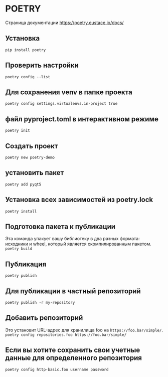 # POETRY

Страница документации
<https://poetry.eustace.io/docs/>

## Установка

`pip install poetry`

## Проверить настройки

`poetry config --list`

## Для сохранения venv в папке проекта

`poetry config settings.virtualenvs.in-project true`

## файл pyproject.toml в интерактивном режиме

`poetry init`

## Создать проект

`poetry new poetry-demo`

## установить пакет

`poetry add pyqt5`

## Установка всех зависимостей из poetry.lock

`poetry install`

## Подготовка пакета к публикации

Эта команда упакует вашу библиотеку в два разных формата:
исходники и wheel, который является скомпилированным пакетом.  
`poetry build`

## Публикация

`poetry publish`

## Для публикации в частный репозиторий

`poetry publish -r my-repository`

## Добавить репозиторий

Это установит URL-адрес для хранилища foo на `https://foo.bar/simple/`.
`poetry config repositories.foo https://foo.bar/simple/`

## Если вы хотите сохранить свои учетные данные для определенного репозитория

`poetry config http-basic.foo username password`
